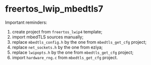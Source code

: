 # freertos_lwip_mbedtls7

Important reminders:

1. create project from `freertos_lwip4` template;
2. import mbedTLS sources manually;
3. replace `mbedtls_config.h` by the one from `mbedtls_get_cfg` project;
4. replace `net_sockets.h` by the one from eziya;
5. replace `lwipopts.h` by the one from `mbedtls_get_cfg` project;
6. import `hardware_rng.c` from `mbedtls_get_cfg` project.
